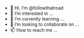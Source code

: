 - 👋 Hi, I’m @followthatroad
- 👀 I’m interested in ...
- 🌱 I’m currently learning ...
- 💞️ I’m looking to collaborate on ...
- 📫 How to reach me ...

<!---
followthatroad/followthatroad is a ✨ special ✨ repository because its `README.md` (this file) appears on your GitHub profile.
You can click the Preview link to take a look at your changes.
--->
